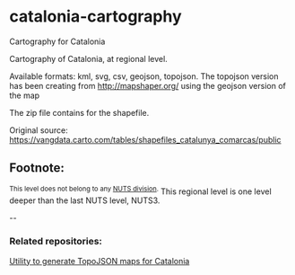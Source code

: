 # catalonia-cartography
Cartography for Catalonia

Cartography of Catalonia, at regional level.

Available formats: kml, svg, csv, geojson, topojson.
The topojson version has been creating from http://mapshaper.org/ using the geojson version of the map

The zip file contains for the shapefile.

Original source: https://vangdata.carto.com/tables/shapefiles_catalunya_comarcas/public 


Footnote:
--

<sup>This level does not belong to any [NUTS division](https://en.wikipedia.org/wiki/Nomenclature_of_Territorial_Units_for_Statistics).</sup> This regional level is one level deeper than the last NUTS level, NUTS3.



--
### Related repositories:

[Utility to generate TopoJSON maps for Catalonia](https://github.com/gmarull/cat-topojson)
